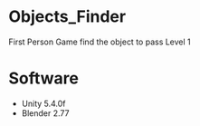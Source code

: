 # Objects_Finder
First Person Game find the object to pass Level 1
# Software
- Unity 5.4.0f
- Blender 2.77
